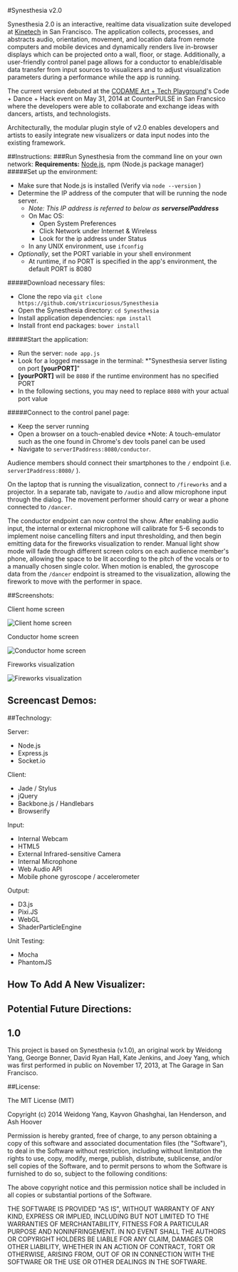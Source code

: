 #Synesthesia v2.0

Synesthesia 2.0 is an interactive, realtime data visualization suite developed at [Kinetech](http://kine-tech.org/) in San Francisco.
The application collects, processes, and abstracts audio, orientation, movement, and location data from remote computers and mobile devices and dynamically renders live in-browser displays which can be projected onto a wall, floor, or stage. 
Additionally, a user-friendly control panel page allows for a conductor to enable/disable data transfer from input sources to visualizers and to adjust visualization parameters during a performance while the app is running.

The current version debuted at the [CODAME Art + Tech Playground](http://www.codame.com/)'s Code + Dance + Hack event on May 31, 2014 at CounterPULSE in San Francsico where the developers were able to collaborate and exchange ideas with dancers, artists, and technologists. 

Architecturally, the modular plugin style of v2.0 enables developers and artists to easily integrate new visualizers or data input nodes into the existing framework. 

##Instructions:
###Run Synesthesia from the command line on your own network:
**Requirements:** [Node.js](http://nodejs.org/), npm (Node.js package manager)
#####Set up the environment:
  * Make sure that Node.js is installed (Verify via `node --version` ) 
  * Determine the IP address of the computer that will be running the node server.
    * _Note: This IP address is referred to below as **serverseIPaddress**_
    * On Mac OS:
      * Open System Preferences
      * Click Network under Internet & Wireless
      * Look for the ip address under Status
    * In any UNIX environment, use `ifconfig` 
  * _Optionally_, set the PORT variable in your shell environment
    * At runtime, if no PORT is specified in the app's environment, the default PORT is 8080

#####Download necessary files:
  * Clone the repo via `git clone https://github.com/strixcuriosus/Synesthesia`
  * Open the Synesthesia directory: `cd Synesthesia`
  * Install application dependencies: `npm install`
  * Install front end packages: `bower install`

#####Start the application:
  * Run the server: `node app.js` 
  * Look for a logged message in the terminal:
   *"Synesthesia server listing on port __[yourPORT]__"
   * __[yourPORT]__ will be `8080` if the runtime environment has no specified PORT
   * In the following sections, you may need to replace `8080` with your actual port value

#####Connect to the control panel page:
  * Keep the server running
  * Open a browser on a touch-enabled device 
    *Note: A touch-emulator such as the one found in Chrome's dev tools panel can be used
  * Navigate to `serverIPaddress:8080/conductor`.


Audience members should connect their smartphones to the `/` endpoint (i.e. `serverIPaddress:8080/` ). 

On the laptop that is running the visualization, connect to `/fireworks` and a projector. In a separate tab, navigate to `/audio` and allow microphone input through the dialog. The movement performer should carry or wear a phone connected to `/dancer`.

The conductor endpoint can now control the show. After enabling audio input, the internal or external microphone will calibrate for 5-6 seconds to implement noise cancelling filters and input thresholding, and then begin emitting data for the fireworks visualization to render. Manual light show mode will fade through different screen colors on each audience member's phone, allowing the space to be lit according to the pitch of the vocals or to a manually chosen single color. When motion is enabled, the gyroscope data from the `/dancer` endpoint is streamed to the visualization, allowing the firework to move with the performer in space. 



##Screenshots:

Client home screen

![Client home screen](/screenshots/clientHomeScreen.png "Client home screen")

Conductor home screen

![Conductor home screen](/screenshots/conductorScreen2.png "Conductor home screen")

Fireworks visualization

![Fireworks visualization](/screenshots/fireworks.png "Fireworks display with audio and phone motion")


## Screencast Demos:

##Technology:

Server:
  - Node.js
  - Express.js
  - Socket.io

Client:
  - Jade / Stylus
  - jQuery
  - Backbone.js / Handlebars
  - Browserify

Input:
  - Internal Webcam
  - HTML5
  - External Infrared-sensitive Camera
  - Internal Microphone
  - Web Audio API
  - Mobile phone gyroscope / accelerometer

Output:
  - D3.js
  - Pixi.JS
  - WebGL
  - ShaderParticleEngine

Unit Testing:
  - Mocha
  - PhantomJS

## How To Add A New Visualizer: 

## Potential Future Directions:

## 1.0
This project is based on Synesthesia (v.1.0), an original work by Weidong Yang, George Bonner, David Ryan Hall, Kate Jenkins, and Joey Yang, which was first performed in public on November 17, 2013, at The Garage in San Francisco.

##License:

The MIT License (MIT)

Copyright (c) 2014 Weidong Yang, Kayvon Ghashghai, Ian Henderson, and Ash Hoover

Permission is hereby granted, free of charge, to any person obtaining a copy of this software and associated documentation files (the "Software"), to deal in the Software without restriction, including without limitation the rights to use, copy, modify, merge, publish, distribute, sublicense, and/or sell copies of the Software, and to permit persons to whom the Software is furnished to do so, subject to the following conditions:

The above copyright notice and this permission notice shall be included in
all copies or substantial portions of the Software.

THE SOFTWARE IS PROVIDED "AS IS", WITHOUT WARRANTY OF ANY KIND, EXPRESS OR IMPLIED, INCLUDING BUT NOT LIMITED TO THE WARRANTIES OF MERCHANTABILITY, FITNESS FOR A PARTICULAR PURPOSE AND NONINFRINGEMENT. IN NO EVENT SHALL THE AUTHORS OR COPYRIGHT HOLDERS BE LIABLE FOR ANY CLAIM, DAMAGES OR OTHER LIABILITY, WHETHER IN AN ACTION OF CONTRACT, TORT OR OTHERWISE, ARISING FROM, OUT OF OR IN CONNECTION WITH THE SOFTWARE OR THE USE OR OTHER DEALINGS IN THE SOFTWARE.
